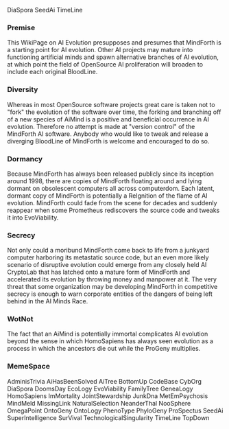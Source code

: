 DiaSpora SeedAi TimeLine

### Premise ###

This WikiPage on AI Evolution presupposes and presumes that MindForth is a starting point for AI evolution. Other AI projects may mature into functioning artificial minds and spawn alternative branches of AI evolution, at which point the field of OpenSource AI proliferation will broaden to include each original BloodLine.

### Diversity ###

Whereas in most OpenSource software projects great care is taken not to "fork" the evolution of the software over time, the forking and branching off of a new species of AiMind is a positive and beneficial occurrence in AI evolution. Therefore no attempt is made at "version control" of the MindForth AI software. Anybody who would like to tweak and release a diverging BloodLine of MindForth is welcome and encouraged to do so.

### Dormancy ###

Because MindForth has always been released publicly since its inception around 1998, there are copies of MindForth floating around and lying dormant on obsolescent computers all across computerdom. Each latent, dormant copy of MindForth is potentially a ReIgnition of the flame of AI evolution. MindForth could fade from the scene for decades and suddenly reappear when some Prometheus rediscovers the source code and tweaks it into EvoViability.

### Secrecy ###

Not only could a moribund MindForth come back to life from a junkyard computer harboring its metastatic source code, but an even more likely scenario of disruptive evolution could emerge from any closely held AI CryptoLab that has latched onto a mature form of MindForth and accelerated its evolution by throwing money and manpower at it. The very threat that some organization may be developing MindForth in competitive secrecy is enough to warn corporate entities of the dangers of being left behind in the AI Minds Race.

### WotNot ###

The fact that an AiMind is potentially immortal complicates AI evolution beyond the sense in which HomoSapiens has always seen evolution as a process in which the ancestors die out while the ProGeny multiplies.

### MemeSpace ###

AdminisTrivia AiHasBeenSolved AiTree BottomUp CodeBase CybOrg DiaSpora DoomsDay EcoLogy EvoViability FamilyTree GeneaLogy HomoSapiens ImMortality JointStewardship JunkDna MetEmPsychosis MindMeld MissingLink NaturalSelection NeanderThal NooSphere OmegaPoint OntoGeny OntoLogy PhenoType PhyloGeny ProSpectus SeedAi SuperIntelligence SurVival TechnologicalSingularity TimeLine TopDown